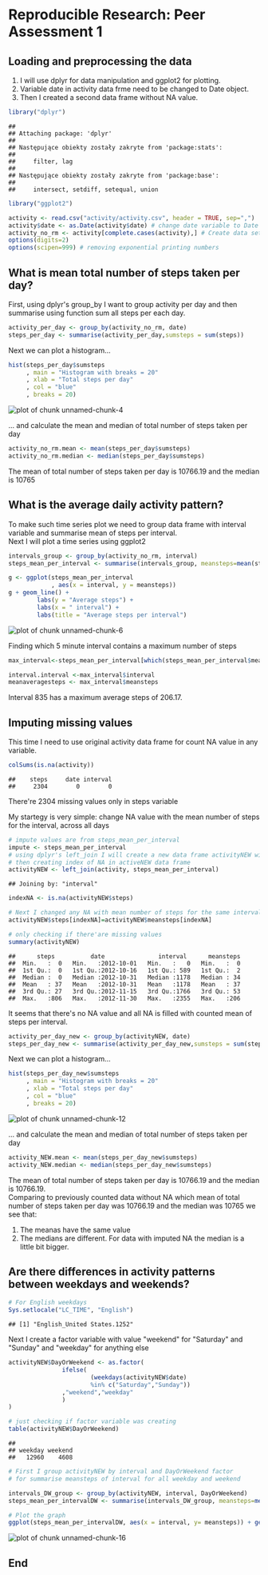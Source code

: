 # Reproducible Research: Peer Assessment 1


## Loading and preprocessing the data

1. I will use dplyr for data manipulation and ggplot2 for plotting.
2. Variable date in activity data frme need to be changed to Date object. 
3. Then I created a second data frame without NA value.

```r
library("dplyr")
```

```
## 
## Attaching package: 'dplyr'
## 
## Następujące obiekty zostały zakryte from 'package:stats':
## 
##     filter, lag
## 
## Następujące obiekty zostały zakryte from 'package:base':
## 
##     intersect, setdiff, setequal, union
```

```r
library("ggplot2")
```

```r
activity <- read.csv("activity/activity.csv", header = TRUE, sep=",")
activity$date <- as.Date(activity$date) # change date variable to Date class
activity_no_rm <- activity[complete.cases(activity),] # Create data set without NA
options(digits=2)
options(scipen=999) # removing exponential printing numbers
```

## What is mean total number of steps taken per day?

First, using dplyr's group_by I want to group activity per day and then summarise using function sum all steps per each day.

```r
activity_per_day <- group_by(activity_no_rm, date)
steps_per_day <- summarise(activity_per_day,sumsteps = sum(steps))
```
Next we can plot a histogram...

```r
hist(steps_per_day$sumsteps
     , main = "Histogram with breaks = 20"
     , xlab = "Total steps per day"
     , col = "blue"
     , breaks = 20)
```

![plot of chunk unnamed-chunk-4](./PA1_template_files/figure-html/unnamed-chunk-4.png) 
  
... and calculate the mean and median of total number of steps taken per day

```r
activity_no_rm.mean <- mean(steps_per_day$sumsteps)
activity_no_rm.median <- median(steps_per_day$sumsteps)
```
The mean of total number of steps taken per day is 10766.19 and the median is 10765

## What is the average daily activity pattern?

To make such time series plot we need to group data frame with interval variable and summarise mean of steps per interval.  
Next I will plot a time series using ggplot2


```r
intervals_group <- group_by(activity_no_rm, interval)
steps_mean_per_interval <- summarise(intervals_group, meansteps=mean(steps))

g <- ggplot(steps_mean_per_interval
            , aes(x = interval, y = meansteps))
g + geom_line() +
        labs(y = "Average steps") +
        labs(x = " interval") +
        labs(title = "Average steps per interval")
```

![plot of chunk unnamed-chunk-6](./PA1_template_files/figure-html/unnamed-chunk-6.png) 

Finding which 5 minute interval contains a maximum number of steps

```r
max_interval<-steps_mean_per_interval[which(steps_mean_per_interval$meansteps==max(steps_mean_per_interval$meansteps)),]
```

```r
interval.interval <-max_interval$interval
meanaveragesteps <- max_interval$meansteps
```

Interval 835 has a maximum average steps of 206.17.

## Imputing missing values

This time I need to use original activity data frame for count NA value in any variable.

```r
colSums(is.na(activity))
```

```
##    steps     date interval 
##     2304        0        0
```
There're 2304 missing values only in steps variable

My startegy is very simple: change NA value with the mean number of steps for the interval, across all days


```r
# impute values are from steps_mean_per_interval
impute <- steps_mean_per_interval
# using dplyr's left_join I will create a new data frame activityNEW with combined activity and steps_mean_per_interval,
# then creating index of NA in activeNEW data frame 
activityNEW <- left_join(activity, steps_mean_per_interval)
```

```
## Joining by: "interval"
```

```r
indexNA <- is.na(activityNEW$steps)

# Next I changed any NA with mean number of steps for the same interval
activityNEW$steps[indexNA]=activityNEW$meansteps[indexNA]

# only checking if there'are missing values
summary(activityNEW)
```

```
##      steps          date               interval      meansteps  
##  Min.   :  0   Min.   :2012-10-01   Min.   :   0   Min.   :  0  
##  1st Qu.:  0   1st Qu.:2012-10-16   1st Qu.: 589   1st Qu.:  2  
##  Median :  0   Median :2012-10-31   Median :1178   Median : 34  
##  Mean   : 37   Mean   :2012-10-31   Mean   :1178   Mean   : 37  
##  3rd Qu.: 27   3rd Qu.:2012-11-15   3rd Qu.:1766   3rd Qu.: 53  
##  Max.   :806   Max.   :2012-11-30   Max.   :2355   Max.   :206
```

It seems that there's no NA value and all NA is filled with counted mean of steps per interval.

```r
activity_per_day_new <- group_by(activityNEW, date)
steps_per_day_new <- summarise(activity_per_day_new,sumsteps = sum(steps))
```
Next we can plot a histogram...

```r
hist(steps_per_day_new$sumsteps
     , main = "Histogram with breaks = 20"
     , xlab = "Total steps per day"
     , col = "blue"
     , breaks = 20)
```

![plot of chunk unnamed-chunk-12](./PA1_template_files/figure-html/unnamed-chunk-12.png) 
  
... and calculate the mean and median of total number of steps taken per day

```r
activity_NEW.mean <- mean(steps_per_day_new$sumsteps)
activity_NEW.median <- median(steps_per_day_new$sumsteps)
```
The mean of total number of steps taken per day is 10766.19 and the median is 10766.19.  
Comparing to previously counted data without NA which mean of total number of steps taken per day was 10766.19 and the median was 10765 we see that:  
1. The meanas have the same value  
2. The medians are different. For data with imputed NA the median is a little bit bigger.

## Are there differences in activity patterns between weekdays and weekends?


```r
# For English weekdays
Sys.setlocale("LC_TIME", "English")
```

```
## [1] "English_United States.1252"
```
Next I create a factor variable with value "weekend" for "Saturday" and "Sunday" and "weekday" for anything else


```r
activityNEW$DayOrWeekend <- as.factor( 
               ifelse(
                       (weekdays(activityNEW$date)
                       %in% c("Saturday","Sunday"))
               ,"weekend","weekday"
               )
)

# just checking if factor variable was creating
table(activityNEW$DayOrWeekend)
```

```
## 
## weekday weekend 
##   12960    4608
```


```r
# First I group activityNEW by interval and DayOrWeekend factor 
# for summarise meansteps of interval for all weekday and weekend

intervals_DW_group <- group_by(activityNEW, interval, DayOrWeekend)
steps_mean_per_intervalDW <- summarise(intervals_DW_group, meansteps=mean(steps))

# Plot the graph 
ggplot(steps_mean_per_intervalDW, aes(x = interval, y= meansteps)) + geom_line() +facet_grid(DayOrWeekend ~.)
```

![plot of chunk unnamed-chunk-16](./PA1_template_files/figure-html/unnamed-chunk-16.png) 


## End
